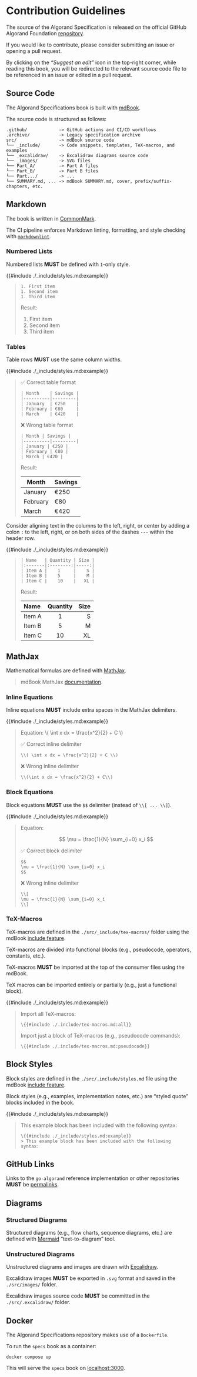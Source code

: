 # Contribution Guidelines

The source of the Algorand Specification is released on the official GitHub Algorand
Foundation [repository](https://github.com/algorandfoundation/specs).

If you would like to contribute, please consider submitting an issue or opening a
pull request.

By clicking on the _“Suggest an edit”_ icon in the top-right corner, while reading
this book, you will be redirected to the relevant source code file to be referenced
in an issue or edited in a pull request.

## Source Code

The Algorand Specifications book is built with [mdBook](https://rust-lang.github.io/mdBook/index.html).

The source code is structured as follows:

```text
.github/            -> GitHub actions and CI/CD workflows
.archive/           -> Legacy specification archive
src/                -> mdBook source code
└── _include/       -> Code snippets, templates, TeX-macros, and examples
└── _excalidraw/    -> Excalidraw diagrams source code
└── _images/        -> SVG files
└── Part_A/         -> Part A files
└── Part_B/         -> Part B files
└── Part.../        -> ...
└── SUMMARY.md, ... -> mdBook SUMMARY.md, cover, prefix/suffix-chapters, etc.
```

## Markdown

The book is written in [CommonMark](https://commonmark.org/).

The CI pipeline enforces Markdown linting, formatting, and style checking with
[`markdownlint`](https://github.com/DavidAnson/markdownlint).

### Numbered Lists

Numbered lists **MUST** be defined with `1`-only style.

{{#include ./_include/styles.md:example}}
>
> ```text
> 1. First item
> 1. Second item
> 1. Third item
> ```
>
> Result:
>
> 1. First item
> 1. Second item
> 1. Third item

### Tables

Table rows **MUST** use the same column widths.

{{#include ./_include/styles.md:example}}
> ✅ Correct table format
>
> ```text
> | Month    | Savings |
> |----------|---------|
> | January  | €250    |
> | February | €80     |
> | March    | €420    |
> ```
>
> ❌ Wrong table format
>
> ```text
> | Month | Savings |
> |----------|---------|
> | January | €250 |
> | February | €80 |
> | March | €420 |
> ```
>
> Result:
>
> | Month    | Savings |
> |----------|---------|
> | January  | €250    |
> | February | €80     |
> | March    | €420    |

Consider aligning text in the columns to the left, right, or center by adding a
colon `:` to the left, right, or on both sides of the dashes `---` within the header
row.

{{#include ./_include/styles.md:example}}
>
> ```text
> | Name   | Quantity | Size |
> |:-------|:--------:|-----:|
> | Item A |    1     |    S |
> | Item B |    5     |    M |
> | Item C |    10    |   XL |
> ```
>
> Result:
>
> | Name   | Quantity | Size |
> |:-------|:--------:|-----:|
> | Item A |    1     |    S |
> | Item B |    5     |    M |
> | Item C |    10    |   XL |

## MathJax

Mathematical formulas are defined with [MathJax](https://www.mathjax.org/).

> mdBook MathJax [documentation](https://rust-lang.github.io/mdBook/format/mathjax.html).

### Inline Equations

Inline equations **MUST** include extra spaces in the MathJax delimiters.

{{#include ./_include/styles.md:example}}
> Equation: \\( \int x dx = \frac{x^2}{2} + C \\)
>
> ✅ Correct inline delimiter
>
> ```text
> \\( \int x dx = \frac{x^2}{2} + C \\)
> ```
>
> ❌ Wrong inline delimiter
>
> ```text
> \\(\int x dx = \frac{x^2}{2} + C\\)
> ```

### Block Equations

Block equations **MUST** use the `$$` delimiter (instead of `\\[ ... \\]`).

{{#include ./_include/styles.md:example}}
> Equation:
>
> $$
> \mu = \frac{1}{N} \sum_{i=0} x_i
> $$
>
> ✅ Correct block delimiter
>
> ```text
> $$
> \mu = \frac{1}{N} \sum_{i=0} x_i
> $$
> ```
>
> ❌ Wrong inline delimiter
>
> ```text
> \\[
> \mu = \frac{1}{N} \sum_{i=0} x_i
> \\]
> ```

### TeX-Macros

TeX-macros are defined in the `./src/_include/tex-macros/` folder using the mdBook
[include feature](https://rust-lang.github.io/mdBook/format/mdbook.html#including-files).

TeX-macros are divided into functional blocks (e.g., pseudocode, operators, constants, etc.).

TeX-macros **MUST** be imported at the top of the consumer files using the mdBook.

TeX macros can be imported entirely or partially (e.g., just a functional block).

{{#include ./_include/styles.md:example}}
> Import all TeX-macros:
>
> ```text
> \{{#include ./.include/tex-macros.md:all}}
> ```
>
> Import just a block of TeX-macros (e.g., pseudocode commands):
>
> ```text
> \{{#include ./.include/tex-macros.md:pseudocode}}
> ```

## Block Styles

Block styles are defined in the `./src/.include/styles.md` file using the mdBook
[include feature](https://rust-lang.github.io/mdBook/format/mdbook.html#including-files).

Block styles (e.g., examples, implementation notes, etc.) are “styled quote” blocks
included in the book.

{{#include ./_include/styles.md:example}}
> This example block has been included with the following syntax:
>
> ```text
> \{{#include ./_include/styles.md:example}}
> > This example block has been included with the following syntax:
> ```

## GitHub Links

Links to the `go-algorand` reference implementation or other repositories **MUST**
be [permalinks](https://docs.github.com/en/repositories/working-with-files/using-files/getting-permanent-links-to-files).

## Diagrams

### Structured Diagrams

Structured diagrams (e.g., flow charts, sequence diagrams, etc.) are defined with
[Mermaid](https://mermaid.js.org/intro/) “text-to-diagram” tool.

### Unstructured Diagrams

Unstructured diagrams and images are drawn with [Excalidraw](https://excalidraw.com/).

Excalidraw images **MUST** be exported in `.svg` format and saved in the `./src/images/`
folder.

Excalidraw images source code **MUST** be committed in the `./src/.excalidraw/`
folder.

## Docker

The Algorand Specifications repository makes use of a `Dockerfile`.

To run the `specs` book as a container:

```shell
docker compose up
```

This will serve the `specs` book on [localhost:3000](http://localhost:3000).
